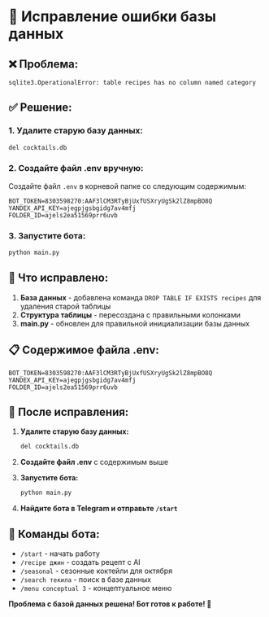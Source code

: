 # 🔧 Исправление ошибки базы данных

## ❌ Проблема:
```
sqlite3.OperationalError: table recipes has no column named category
```

## ✅ Решение:

### 1. Удалите старую базу данных:
```bash
del cocktails.db
```

### 2. Создайте файл .env вручную:
Создайте файл `.env` в корневой папке со следующим содержимым:

```env
BOT_TOKEN=8303598270:AAF3lCM3RTyBjUxfUSXryUgSk2lZ8mpBO8Q
YANDEX_API_KEY=ajegpjgsbgidg7av4mfj
FOLDER_ID=ajels2ea51569prr6uvb
```

### 3. Запустите бота:
```bash
python main.py
```

## 🔧 Что исправлено:

1. **База данных** - добавлена команда `DROP TABLE IF EXISTS recipes` для удаления старой таблицы
2. **Структура таблицы** - пересоздана с правильными колонками
3. **main.py** - обновлен для правильной инициализации базы данных

## 📋 Содержимое файла .env:
```env
BOT_TOKEN=8303598270:AAF3lCM3RTyBjUxfUSXryUgSk2lZ8mpBO8Q
YANDEX_API_KEY=ajegpjgsbgidg7av4mfj
FOLDER_ID=ajels2ea51569prr6uvb
```

## 🚀 После исправления:

1. **Удалите старую базу данных:**
   ```bash
   del cocktails.db
   ```

2. **Создайте файл .env** с содержимым выше

3. **Запустите бота:**
   ```bash
   python main.py
   ```

4. **Найдите бота в Telegram и отправьте `/start`**

## 🎯 Команды бота:
- `/start` - начать работу
- `/recipe джин` - создать рецепт с AI
- `/seasonal` - сезонные коктейли для октября
- `/search текила` - поиск в базе данных
- `/menu conceptual 3` - концептуальное меню

**Проблема с базой данных решена! Бот готов к работе! 🍹**
















